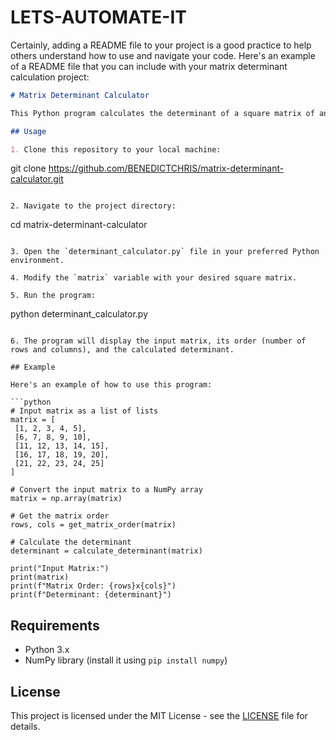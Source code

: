 # LETS-AUTOMATE-IT
Certainly, adding a README file to your project is a good practice to help others understand how to use and navigate your code. Here's an example of a README file that you can include with your matrix determinant calculation project:

```markdown
# Matrix Determinant Calculator

This Python program calculates the determinant of a square matrix of any order. It takes a matrix as input, determines its order, and calculates the determinant using the cofactor expansion method.

## Usage

1. Clone this repository to your local machine:

   ```
   git clone https://github.com/BENEDICTCHRIS/matrix-determinant-calculator.git
   ```

2. Navigate to the project directory:

   ```
   cd matrix-determinant-calculator
   ```

3. Open the `determinant_calculator.py` file in your preferred Python environment.

4. Modify the `matrix` variable with your desired square matrix.

5. Run the program:

   ```
   python determinant_calculator.py
   ```

6. The program will display the input matrix, its order (number of rows and columns), and the calculated determinant.

## Example

Here's an example of how to use this program:

```python
# Input matrix as a list of lists
matrix = [
    [1, 2, 3, 4, 5],
    [6, 7, 8, 9, 10],
    [11, 12, 13, 14, 15],
    [16, 17, 18, 19, 20],
    [21, 22, 23, 24, 25]
]

# Convert the input matrix to a NumPy array
matrix = np.array(matrix)

# Get the matrix order
rows, cols = get_matrix_order(matrix)

# Calculate the determinant
determinant = calculate_determinant(matrix)

print("Input Matrix:")
print(matrix)
print(f"Matrix Order: {rows}x{cols}")
print(f"Determinant: {determinant}")
```

## Requirements

- Python 3.x
- NumPy library (install it using `pip install numpy`)

## License

This project is licensed under the MIT License - see the [LICENSE](LICENSE) file for details.
